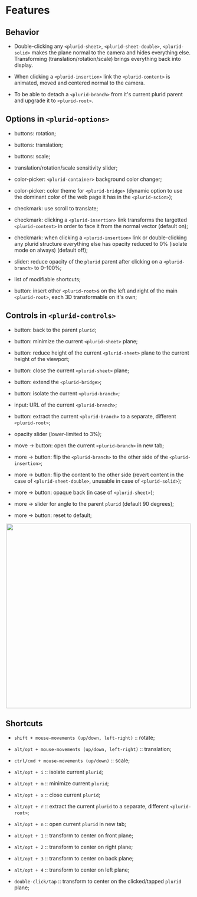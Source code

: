 <link rel="stylesheet" type="text/css" href="style.css">


# Features



## Behavior

+ Double-clicking any `<plurid-sheet>`, `<plurid-sheet-double>`, `<plurid-solid>` makes the plane normal to the camera and hides everything else. Transforming (translation/rotation/scale) brings everything back into display.

+ When clicking a `<plurid-insertion>` link the `<plurid-content>` is animated, moved and centered normal to the camera.

+ To be able to detach a `<plurid-branch>` from it's current plurid parent and upgrade it to `<plurid-root>`.



## Options in `<plurid-options>`

+ buttons: rotation;

+ buttons: translation;

+ buttons: scale;

+ translation/rotation/scale sensitivity slider;

+ color-picker: `<plurid-container>` background color changer;

+ color-picker: color theme for `<plurid-bridge>` (dynamic option to use the dominant color of the web page it has in the `<plurid-scion>`);

+ checkmark: use scroll to translate;

+ checkmark: clicking a `<plurid-insertion>` link transforms the targetted `<plurid-content>` in order to face it from the normal vector (default on);

+ checkmark: when clicking a `<plurid-insertion>` link or double-clicking any plurid structure everything else has opacity reduced to 0% (isolate mode on always) (default off);

+ slider: reduce opacity of the `plurid` parent after clicking on a `<plurid-branch>` to 0–100%;

+ list of modifiable shortcuts;

+ button: insert other `<plurid-root>`s on the left and right of the main `<plurid-root>`, each 3D transformable on it's own;



## Controls in `<plurid-controls>`

+ button: back to the parent `plurid`;

+ button: minimize the current `<plurid-sheet>` plane;

+ button: reduce height of the current `<plurid-sheet>` plane to the current height of the viewport;

+ button: close the current `<plurid-sheet>` plane;

+ button: extend the `<plurid-bridge>`;

+ button: isolate the current `<plurid-branch>`;

+ input: URL of the current `<plurid-branch>`;

+ button: extract the current `<plurid-branch>` to a separate, different `<plurid-root>`;

+ opacity slider (lower-limited to 3%);

+ move -> button: open the current `<plurid-branch>` in new tab;

+ more -> button: flip the `<plurid-branch>` to the other side of the `<plurid-insertion>`;

+ more -> button: flip the content to the other side (revert content in the case of `<plurid-sheet-double>`, unusable in case of `<plurid-solid>`);

+ more -> button: opaque back (in case of `<plurid-sheet>`);

+ more -> slider for angle to the parent `plurid` (default 90 degrees);

+ more -> button: reset to default;

<p align="center">
    <img src="https://raw.githubusercontent.com/plurid/plurid.js/master/notes/Images/plurid-branch.png" height="500px">
</p>



## Shortcuts

+ `shift + mouse-movements (up/down, left-right)` :: rotate;

+ `alt/opt + mouse-movements (up/down, left-right)` :: translation;

+ `ctrl/cmd + mouse-movements (up/down)` :: scale;

+ `alt/opt + i` :: isolate current `plurid`;

+ `alt/opt + m` :: minimize current `plurid`;

+ `alt/opt + x` :: close current `plurid`;

+ `alt/opt + r` :: extract the current `plurid` to a separate, different `<plurid-root>`;

+ `alt/opt + n` :: open current `plurid` in new tab;

+ `alt/opt + 1` :: transform to center on front plane;

+ `alt/opt + 2` :: transform to center on right plane;

+ `alt/opt + 3` :: transform to center on back plane;

+ `alt/opt + 4` :: transform to center on left plane;

+ `double-click/tap` :: transform to center on the clicked/tapped `plurid` plane;
